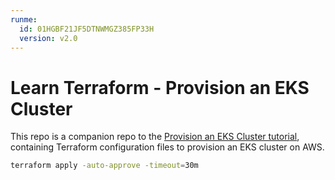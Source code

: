 ```yaml
---
runme:
  id: 01HGBF21JF5DTNWMGZ385FP33H
  version: v2.0
---
```


# Learn Terraform - Provision an EKS Cluster

This repo is a companion repo to the [Provision an EKS Cluster tutorial](https://developer.hashicorp.com/terraform/tutorials/kubernetes/eks), containing
Terraform configuration files to provision an EKS cluster on AWS.

```sh
terraform apply -auto-approve -timeout=30m
```
